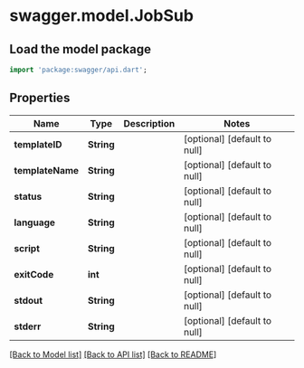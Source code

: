# swagger.model.JobSub

## Load the model package
```dart
import 'package:swagger/api.dart';
```

## Properties
Name | Type | Description | Notes
------------ | ------------- | ------------- | -------------
**templateID** | **String** |  | [optional] [default to null]
**templateName** | **String** |  | [optional] [default to null]
**status** | **String** |  | [optional] [default to null]
**language** | **String** |  | [optional] [default to null]
**script** | **String** |  | [optional] [default to null]
**exitCode** | **int** |  | [optional] [default to null]
**stdout** | **String** |  | [optional] [default to null]
**stderr** | **String** |  | [optional] [default to null]

[[Back to Model list]](../README.md#documentation-for-models) [[Back to API list]](../README.md#documentation-for-api-endpoints) [[Back to README]](../README.md)


